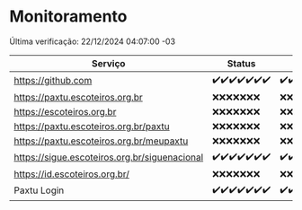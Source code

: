 # Monitoramento

Última verificação: 22/12/2024 04:07:00 -03

|Serviço|Status|Últimas 24h|
|---|---|---|
|https://github.com|<span title="2024-12-15: OK=23">✔️</span><span title="2024-12-16: OK=23">✔️</span><span title="2024-12-17: OK=23">✔️</span><span title="2024-12-18: OK=23">✔️</span><span title="2024-12-19: OK=23">✔️</span><span title="2024-12-20: OK=23">✔️</span><span title="2024-12-21: OK=7">✔️</span>|<span title="21/12/2024 05:09:00 -03 : 200">✔️</span><span title="21/12/2024 06:07:00 -03 : 200">✔️</span><span title="21/12/2024 07:07:00 -03 : 200">✔️</span><span title="21/12/2024 08:05:00 -03 : 200">✔️</span><span title="21/12/2024 09:13:00 -03 : 200">✔️</span><span title="21/12/2024 10:12:00 -03 : 200">✔️</span><span title="21/12/2024 11:06:00 -03 : 200">✔️</span><span title="21/12/2024 12:06:00 -03 : 200">✔️</span><span title="21/12/2024 13:08:00 -03 : 200">✔️</span><span title="21/12/2024 14:06:00 -03 : 200">✔️</span><span title="21/12/2024 15:09:00 -03 : 200">✔️</span><span title="21/12/2024 16:04:00 -03 : 200">✔️</span><span title="21/12/2024 17:08:00 -03 : 200">✔️</span><span title="21/12/2024 18:06:00 -03 : 200">✔️</span><span title="21/12/2024 19:06:00 -03 : 200">✔️</span><span title="21/12/2024 20:07:00 -03 : 200">✔️</span><span title="21/12/2024 21:44:00 -03 : 200">✔️</span><span title="21/12/2024 23:16:00 -03 : 200">✔️</span><span title="22/12/2024 00:17:00 -03 : 200">✔️</span><span title="22/12/2024 01:10:00 -03 : 200">✔️</span><span title="22/12/2024 02:07:00 -03 : 200">✔️</span><span title="22/12/2024 03:10:00 -03 : 200">✔️</span><span title="22/12/2024 04:07:00 -03 : 200">✔️</span>|
|https://paxtu.escoteiros.org.br|<span title="2024-12-15: Falhas=23">❌</span><span title="2024-12-16: Falhas=23">❌</span><span title="2024-12-17: Falhas=23">❌</span><span title="2024-12-18: Falhas=23">❌</span><span title="2024-12-19: Falhas=23">❌</span><span title="2024-12-20: Falhas=23">❌</span><span title="2024-12-21: Falhas=7">❌</span>|<span title="21/12/2024 05:09:00 -03 : 403">❌</span><span title="21/12/2024 06:07:00 -03 : 403">❌</span><span title="21/12/2024 07:07:00 -03 : 403">❌</span><span title="21/12/2024 08:05:00 -03 : 403">❌</span><span title="21/12/2024 09:13:00 -03 : 403">❌</span><span title="21/12/2024 10:12:00 -03 : 403">❌</span><span title="21/12/2024 11:06:00 -03 : 403">❌</span><span title="21/12/2024 12:06:00 -03 : 403">❌</span><span title="21/12/2024 13:08:00 -03 : 403">❌</span><span title="21/12/2024 14:06:00 -03 : 403">❌</span><span title="21/12/2024 15:09:00 -03 : 403">❌</span><span title="21/12/2024 16:04:00 -03 : 403">❌</span><span title="21/12/2024 17:08:00 -03 : 403">❌</span><span title="21/12/2024 18:06:00 -03 : 403">❌</span><span title="21/12/2024 19:06:00 -03 : 403">❌</span><span title="21/12/2024 20:07:00 -03 : 403">❌</span><span title="21/12/2024 21:44:00 -03 : 403">❌</span><span title="21/12/2024 23:16:00 -03 : 403">❌</span><span title="22/12/2024 00:17:00 -03 : 403">❌</span><span title="22/12/2024 01:10:00 -03 : 403">❌</span><span title="22/12/2024 02:07:00 -03 : 403">❌</span><span title="22/12/2024 03:10:00 -03 : 403">❌</span><span title="22/12/2024 04:07:00 -03 : 403">❌</span>|
|https://escoteiros.org.br|<span title="2024-12-15: Falhas=23">❌</span><span title="2024-12-16: Falhas=23">❌</span><span title="2024-12-17: Falhas=23">❌</span><span title="2024-12-18: Falhas=23">❌</span><span title="2024-12-19: Falhas=23">❌</span><span title="2024-12-20: Falhas=23">❌</span><span title="2024-12-21: Falhas=7">❌</span>|<span title="21/12/2024 05:09:00 -03 : 403">❌</span><span title="21/12/2024 06:07:00 -03 : 403">❌</span><span title="21/12/2024 07:07:00 -03 : 403">❌</span><span title="21/12/2024 08:05:00 -03 : 403">❌</span><span title="21/12/2024 09:13:00 -03 : 403">❌</span><span title="21/12/2024 10:12:00 -03 : 403">❌</span><span title="21/12/2024 11:06:00 -03 : 403">❌</span><span title="21/12/2024 12:06:00 -03 : 403">❌</span><span title="21/12/2024 13:08:00 -03 : 403">❌</span><span title="21/12/2024 14:06:00 -03 : 403">❌</span><span title="21/12/2024 15:09:00 -03 : 403">❌</span><span title="21/12/2024 16:04:00 -03 : 403">❌</span><span title="21/12/2024 17:08:00 -03 : 403">❌</span><span title="21/12/2024 18:06:00 -03 : 403">❌</span><span title="21/12/2024 19:06:00 -03 : 403">❌</span><span title="21/12/2024 20:07:00 -03 : 403">❌</span><span title="21/12/2024 21:44:00 -03 : 403">❌</span><span title="21/12/2024 23:16:00 -03 : 403">❌</span><span title="22/12/2024 00:17:00 -03 : 403">❌</span><span title="22/12/2024 01:10:00 -03 : 403">❌</span><span title="22/12/2024 02:07:00 -03 : 403">❌</span><span title="22/12/2024 03:10:00 -03 : 403">❌</span><span title="22/12/2024 04:07:00 -03 : 403">❌</span>|
|https://paxtu.escoteiros.org.br/paxtu|<span title="2024-12-15: Falhas=23">❌</span><span title="2024-12-16: Falhas=23">❌</span><span title="2024-12-17: Falhas=23">❌</span><span title="2024-12-18: Falhas=23">❌</span><span title="2024-12-19: Falhas=23">❌</span><span title="2024-12-20: Falhas=23">❌</span><span title="2024-12-21: Falhas=7">❌</span>|<span title="21/12/2024 05:09:00 -03 : 403">❌</span><span title="21/12/2024 06:07:00 -03 : 403">❌</span><span title="21/12/2024 07:07:00 -03 : 403">❌</span><span title="21/12/2024 08:05:00 -03 : 403">❌</span><span title="21/12/2024 09:13:00 -03 : 403">❌</span><span title="21/12/2024 10:12:00 -03 : 403">❌</span><span title="21/12/2024 11:06:00 -03 : 403">❌</span><span title="21/12/2024 12:06:00 -03 : 403">❌</span><span title="21/12/2024 13:08:00 -03 : 403">❌</span><span title="21/12/2024 14:06:00 -03 : 403">❌</span><span title="21/12/2024 15:09:00 -03 : 403">❌</span><span title="21/12/2024 16:04:00 -03 : 403">❌</span><span title="21/12/2024 17:08:00 -03 : 403">❌</span><span title="21/12/2024 18:06:00 -03 : 403">❌</span><span title="21/12/2024 19:06:00 -03 : 403">❌</span><span title="21/12/2024 20:07:00 -03 : 403">❌</span><span title="21/12/2024 21:44:00 -03 : 403">❌</span><span title="21/12/2024 23:16:00 -03 : 403">❌</span><span title="22/12/2024 00:17:00 -03 : 403">❌</span><span title="22/12/2024 01:10:00 -03 : 403">❌</span><span title="22/12/2024 02:07:00 -03 : 403">❌</span><span title="22/12/2024 03:10:00 -03 : 403">❌</span><span title="22/12/2024 04:07:00 -03 : 403">❌</span>|
|https://paxtu.escoteiros.org.br/meupaxtu|<span title="2024-12-15: Falhas=23">❌</span><span title="2024-12-16: Falhas=23">❌</span><span title="2024-12-17: Falhas=23">❌</span><span title="2024-12-18: Falhas=23">❌</span><span title="2024-12-19: Falhas=23">❌</span><span title="2024-12-20: Falhas=23">❌</span><span title="2024-12-21: Falhas=7">❌</span>|<span title="21/12/2024 05:09:00 -03 : 403">❌</span><span title="21/12/2024 06:07:00 -03 : 403">❌</span><span title="21/12/2024 07:07:00 -03 : 403">❌</span><span title="21/12/2024 08:05:00 -03 : 403">❌</span><span title="21/12/2024 09:13:00 -03 : 403">❌</span><span title="21/12/2024 10:12:00 -03 : 403">❌</span><span title="21/12/2024 11:06:00 -03 : 403">❌</span><span title="21/12/2024 12:06:00 -03 : 403">❌</span><span title="21/12/2024 13:08:00 -03 : 403">❌</span><span title="21/12/2024 14:06:00 -03 : 403">❌</span><span title="21/12/2024 15:09:00 -03 : 403">❌</span><span title="21/12/2024 16:04:00 -03 : 403">❌</span><span title="21/12/2024 17:08:00 -03 : 403">❌</span><span title="21/12/2024 18:06:00 -03 : 403">❌</span><span title="21/12/2024 19:06:00 -03 : 403">❌</span><span title="21/12/2024 20:07:00 -03 : 403">❌</span><span title="21/12/2024 21:44:00 -03 : 403">❌</span><span title="21/12/2024 23:16:00 -03 : 403">❌</span><span title="22/12/2024 00:17:00 -03 : 403">❌</span><span title="22/12/2024 01:10:00 -03 : 403">❌</span><span title="22/12/2024 02:07:00 -03 : 403">❌</span><span title="22/12/2024 03:10:00 -03 : 403">❌</span><span title="22/12/2024 04:07:00 -03 : 403">❌</span>|
|https://sigue.escoteiros.org.br/siguenacional|<span title="2024-12-15: OK=23">✔️</span><span title="2024-12-16: OK=23">✔️</span><span title="2024-12-17: OK=23">✔️</span><span title="2024-12-18: OK=23">✔️</span><span title="2024-12-19: OK=23">✔️</span><span title="2024-12-20: OK=23">✔️</span><span title="2024-12-21: OK=7">✔️</span>|<span title="21/12/2024 05:09:00 -03 : 200">✔️</span><span title="21/12/2024 06:07:00 -03 : 200">✔️</span><span title="21/12/2024 07:07:00 -03 : 200">✔️</span><span title="21/12/2024 08:05:00 -03 : 200">✔️</span><span title="21/12/2024 09:13:00 -03 : 200">✔️</span><span title="21/12/2024 10:12:00 -03 : 200">✔️</span><span title="21/12/2024 11:06:00 -03 : 200">✔️</span><span title="21/12/2024 12:06:00 -03 : 200">✔️</span><span title="21/12/2024 13:08:00 -03 : 200">✔️</span><span title="21/12/2024 14:06:00 -03 : 200">✔️</span><span title="21/12/2024 15:09:00 -03 : 200">✔️</span><span title="21/12/2024 16:04:00 -03 : 200">✔️</span><span title="21/12/2024 17:08:00 -03 : 200">✔️</span><span title="21/12/2024 18:06:00 -03 : 200">✔️</span><span title="21/12/2024 19:06:00 -03 : 200">✔️</span><span title="21/12/2024 20:07:00 -03 : 200">✔️</span><span title="21/12/2024 21:44:00 -03 : 200">✔️</span><span title="21/12/2024 23:16:00 -03 : 200">✔️</span><span title="22/12/2024 00:17:00 -03 : 200">✔️</span><span title="22/12/2024 01:10:00 -03 : 200">✔️</span><span title="22/12/2024 02:07:00 -03 : 200">✔️</span><span title="22/12/2024 03:10:00 -03 : 200">✔️</span><span title="22/12/2024 04:07:00 -03 : 200">✔️</span>|
|https://id.escoteiros.org.br/|<span title="2024-12-15: Falhas=23">❌</span><span title="2024-12-16: Falhas=23">❌</span><span title="2024-12-17: Falhas=23">❌</span><span title="2024-12-18: Falhas=23">❌</span><span title="2024-12-19: Falhas=23">❌</span><span title="2024-12-20: Falhas=23">❌</span><span title="2024-12-21: Falhas=7">❌</span>|<span title="21/12/2024 05:09:00 -03 : 403">❌</span><span title="21/12/2024 06:07:00 -03 : 403">❌</span><span title="21/12/2024 07:07:00 -03 : 403">❌</span><span title="21/12/2024 08:05:00 -03 : 403">❌</span><span title="21/12/2024 09:13:00 -03 : 403">❌</span><span title="21/12/2024 10:12:00 -03 : 403">❌</span><span title="21/12/2024 11:06:00 -03 : 403">❌</span><span title="21/12/2024 12:06:00 -03 : 403">❌</span><span title="21/12/2024 13:08:00 -03 : 403">❌</span><span title="21/12/2024 14:06:00 -03 : 403">❌</span><span title="21/12/2024 15:09:00 -03 : 403">❌</span><span title="21/12/2024 16:04:00 -03 : 403">❌</span><span title="21/12/2024 17:08:00 -03 : 403">❌</span><span title="21/12/2024 18:06:00 -03 : 403">❌</span><span title="21/12/2024 19:06:00 -03 : 403">❌</span><span title="21/12/2024 20:07:00 -03 : 403">❌</span><span title="21/12/2024 21:44:00 -03 : 403">❌</span><span title="21/12/2024 23:16:00 -03 : 403">❌</span><span title="22/12/2024 00:17:00 -03 : 403">❌</span><span title="22/12/2024 01:10:00 -03 : 403">❌</span><span title="22/12/2024 02:07:00 -03 : 403">❌</span><span title="22/12/2024 03:10:00 -03 : 403">❌</span><span title="22/12/2024 04:07:00 -03 : 403">❌</span>|
|Paxtu Login|<span title="2024-12-15: OK=23">✔️</span><span title="2024-12-16: OK=23">✔️</span><span title="2024-12-17: OK=23">✔️</span><span title="2024-12-18: OK=23">✔️</span><span title="2024-12-19: OK=23">✔️</span><span title="2024-12-20: OK=23">✔️</span><span title="2024-12-21: OK=6">✔️</span>|<span title="21/12/2024 04:07:00 -03 : 200">✔️</span><span title="21/12/2024 05:09:00 -03 : 200">✔️</span><span title="21/12/2024 06:07:00 -03 : 200">✔️</span><span title="21/12/2024 07:07:00 -03 : 200">✔️</span><span title="21/12/2024 08:05:00 -03 : 200">✔️</span><span title="21/12/2024 09:13:00 -03 : 200">✔️</span><span title="21/12/2024 10:12:00 -03 : 200">✔️</span><span title="21/12/2024 11:06:00 -03 : 200">✔️</span><span title="21/12/2024 12:06:00 -03 : 200">✔️</span><span title="21/12/2024 13:08:00 -03 : 200">✔️</span><span title="21/12/2024 14:06:00 -03 : 200">✔️</span><span title="21/12/2024 15:09:00 -03 : 200">✔️</span><span title="21/12/2024 16:04:00 -03 : 200">✔️</span><span title="21/12/2024 17:08:00 -03 : 200">✔️</span><span title="21/12/2024 18:06:00 -03 : 200">✔️</span><span title="21/12/2024 19:06:00 -03 : 200">✔️</span><span title="21/12/2024 20:07:00 -03 : 200">✔️</span><span title="21/12/2024 21:44:00 -03 : 200">✔️</span><span title="21/12/2024 23:16:00 -03 : 200">✔️</span><span title="22/12/2024 00:17:00 -03 : 200">✔️</span><span title="22/12/2024 01:10:00 -03 : 200">✔️</span><span title="22/12/2024 02:07:00 -03 : 200">✔️</span><span title="22/12/2024 03:10:00 -03 : 200">✔️</span><span title="22/12/2024 04:07:00 -03 : 200">✔️</span>|
